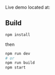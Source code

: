Live demo located at: 

## Build

```bash
npm install
```
then

```bash
npm run dev
# or
npm run build
npm start
```
